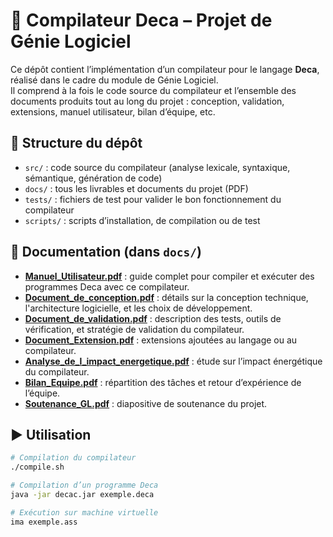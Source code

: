 # 🧾 Compilateur Deca – Projet de Génie Logiciel

Ce dépôt contient l’implémentation d’un compilateur pour le langage **Deca**, réalisé dans le cadre du module de Génie Logiciel.  
Il comprend à la fois le code source du compilateur et l’ensemble des documents produits tout au long du projet : conception, validation, extensions, manuel utilisateur, bilan d’équipe, etc.

## 📂 Structure du dépôt

- `src/` : code source du compilateur (analyse lexicale, syntaxique, sémantique, génération de code)
- `docs/` : tous les livrables et documents du projet (PDF)
- `tests/` : fichiers de test pour valider le bon fonctionnement du compilateur
- `scripts/` : scripts d’installation, de compilation ou de test

## 📖 Documentation (dans `docs/`)

- **[Manuel_Utilisateur.pdf](docs/Manuel_Utilisateur.pdf)** : guide complet pour compiler et exécuter des programmes Deca avec ce compilateur.
- **[Document_de_conception.pdf](docs/Document_de_conception.pdf)** : détails sur la conception technique, l'architecture logicielle, et les choix de développement.
- **[Document_de_validation.pdf](docs/Document_de_validation.pdf)** : description des tests, outils de vérification, et stratégie de validation du compilateur.
- **[Document_Extension.pdf](docs/Document_Extension.pdf)** : extensions ajoutées au langage ou au compilateur.
- **[Analyse_de_l_impact_energetique.pdf](docs/Analyse_de_l_impact_energetique.pdf)** : étude sur l’impact énergétique du compilateur.
- **[Bilan_Equipe.pdf](docs/Bilan_Equipe.pdf)** : répartition des tâches et retour d’expérience de l’équipe.
- **[Soutenance_GL.pdf](docs/Soutenance_GL.pdf)** : diapositive de soutenance du projet.

## ▶️ Utilisation

```bash
# Compilation du compilateur
./compile.sh

# Compilation d’un programme Deca
java -jar decac.jar exemple.deca

# Exécution sur machine virtuelle
ima exemple.ass

